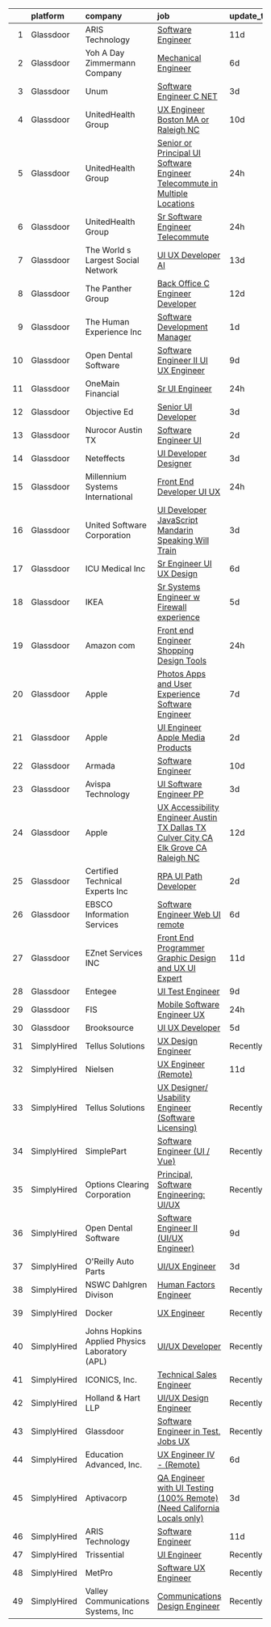 

|    | platform    | company                                        | job                                                                                                                                                                                                                                                                                                                                                                                                                                                                                                                                                                                                                                                                                                                                                                                                                                                                                                                                                                                                                                                                                                                                                                                                                                                                                                                                                                                                                                                                               | update_time   | location                |
|---:|:------------|:-----------------------------------------------|:----------------------------------------------------------------------------------------------------------------------------------------------------------------------------------------------------------------------------------------------------------------------------------------------------------------------------------------------------------------------------------------------------------------------------------------------------------------------------------------------------------------------------------------------------------------------------------------------------------------------------------------------------------------------------------------------------------------------------------------------------------------------------------------------------------------------------------------------------------------------------------------------------------------------------------------------------------------------------------------------------------------------------------------------------------------------------------------------------------------------------------------------------------------------------------------------------------------------------------------------------------------------------------------------------------------------------------------------------------------------------------------------------------------------------------------------------------------------------------|:--------------|:------------------------|
|  1 | Glassdoor   | ARIS Technology                                | [Software Engineer](https://www.glassdoor.com/partner/jobListing.htm?pos=116&ao=1110586&s=58&guid=00000182583a7f9799ed62234112a743&src=GD_JOB_AD&t=SR&vt=w&ea=1&cs=1_43ce6bd6&cb=1659337605674&jobListingId=1008017787686&cpc=E773D000C9BC26FA&jrtk=3-0-1g9c3l03pkhoj801-1g9c3l048jfmt800-193071a5275f0268--6NYlbfkN0AqBg5ZOSThcVZyLHhKNZQirdtVztDdxn_BgydobtzpFdkFL9VwslN7f98jlOQN9cD3h8HtSp85f-FrpbIEyvQwZXASfgURhNJxYloXupI80nxUc5GOxx2ro6mlMf7LG8hj7jzLu_qsyQhI_wqyi9xBfTg7uAOe5hTF35TRqCDrdCqNPR9nD1bQLjtbCEXtpZoHxemj9E4VtlDc4PzZQBdm9CGspQkNSWXGXAUJUsKHNMpfO7nVS2q-vKZpE8wiGtCHa9oiZIxXOFmR6iH8PoME_futclXDEczqRXZKY7vsY33XL0kdqm7wnNmvwesXKMYdRTTW6xy4TGZTyar-WKJyTLUdFAAUs-z32i-kcPLlabBdqfAZTvoXpzqyOTOvPEaVTB2nUhriTFLefopxNO28yUtmUAxafW9mxarJPVEgWKdMKQl_ctdBpEcgt75SGRgmuG1ygKsgV7h2ENNUah1iyiI3W85SCrmiAAjYBWHgAUBi_sjaMWM2Q7L34ApsRbM%3D)                                                                                                                                                                                                                                                                                                                                                                                                                                                                                                                                                                                                                        | 11d           | Batavia, IL             |
|  2 | Glassdoor   | Yoh  A Day   Zimmermann Company                | [Mechanical Engineer](https://www.glassdoor.com/partner/jobListing.htm?pos=122&ao=1110586&s=58&guid=00000182583a7f9799ed62234112a743&src=GD_JOB_AD&t=SR&vt=w&ea=1&cs=1_68564bac&cb=1659337605676&jobListingId=1008028801874&cpc=48B9F4758953335C&jrtk=3-0-1g9c3l03pkhoj801-1g9c3l048jfmt800-df32d53c7621c24e--6NYlbfkN0Ae6Qmv8rNb3d5rEsMPL_plhvilYeiJERi7JqghURwQ9bq2mHgMGRGPHap0kt02TPiRRzpz5m1qpy1IJ_Lp-incPsihWqhQ8eicnVEUeITB31MvZPRd6VsA5hl7wNWc4J0tDdi41fdV8GpRoIOe4NwR_KGyhy9elwqUXYYbdo-WSgBE_P6_uvDkFe1HgShNN169Rnsnfv8J5wZ9iga_3Hr2JiHPr54ujOjOtynAlmND711dh_pRyFrQsI5mplKhed9imamdebnNLsvpIuwNUMlpWYrPXoQCLRaSmcWJuPdQGQ1fNxwl014ESpPJck1A7yxiVkBbrrROEwuII7jcERLechDmlUjuWhzX2o0S3Y69YphdyKX2jIiv5qwiJALWNoOjCZG8aIkkeGKla4sVGwVmKDcEKONFVh8wMTPwrgRmiYp9HQlbUzoYJEr7wP8iSzf62FuI5V9vXBKATPGdtLnJuvEFuzUlqZI%3D)                                                                                                                                                                                                                                                                                                                                                                                                                                                                                                                                                                                                                                                      | 6d            | Marlborough, MA         |
|  3 | Glassdoor   | Unum                                           | [Software Engineer   C   NET](https://www.glassdoor.com/partner/jobListing.htm?pos=127&ao=1110586&s=58&guid=00000182583a7f9799ed62234112a743&src=GD_JOB_AD&t=SR&vt=w&cs=1_4346ab23&cb=1659337605677&jobListingId=1008036446001&cpc=2CAED5C921A5F994&jrtk=3-0-1g9c3l03pkhoj801-1g9c3l048jfmt800-18d0d580e9e8f445--6NYlbfkN0AV9isdB2iNFq7MNITge-w_AXqD4hA-KRfbVtwUipZE1ZWY5PljmcgHbqeUxv3vkM8uuvRF5AhZ0wVthxh8_TkDDCMtNvLgjDldLjROH3unD9AKU9NB89bqG-36YLN8ZrT1APrCYyiJuPU8zDUBdPJd_yXT3ryANcXWfTa8tlka_ON7tD4K1q2wOlKhJg4cCwJ3eaStlm6DYrAs6x-PbTxZC7hH39KUWmPD-lKmWSy6yaFwY3MRkTXYppxU86R_qzjS1HlzeQhpia8YlTlR5oOPzG_o8EucHKdDmhvnlNYHAffDjYt3Ajud6iudm_CPshpiZ2zH4U0Iz5KSzVPv4tNdYbaRaNWzJ0XlUpf4M5koUr7KZeUHNCPyBn6cKG50fCd2x7DcjVR_SjazyXDnpVGpBvk0PcSselgfuKlVhvQqTJ_mE5Sa46kyvque40lIdt9efvLEeNTQ-Dlok60dkjK59E5m2AQjBgQKYjoNtBP3zm8sDubTlcIBnNm21mStZbcju3XEsvAhDaaMdN2fYMz969SrFuS_GzQb3D8StzjRlFg5akq-h27x)                                                                                                                                                                                                                                                                                                                                                                                                                                                                                                                                                                 | 3d            | Columbia, SC            |
|  4 | Glassdoor   | UnitedHealth Group                             | [UX Engineer   Boston  MA or Raleigh  NC](https://www.glassdoor.com/partner/jobListing.htm?pos=117&ao=1110586&s=58&guid=00000182583a7f9799ed62234112a743&src=GD_JOB_AD&t=SR&vt=w&cs=1_69d2ec4d&cb=1659337605674&jobListingId=1008021235339&cpc=F4EED0218A761C36&jrtk=3-0-1g9c3l03pkhoj801-1g9c3l048jfmt800-50f92172ffbecd64--6NYlbfkN0C8O9VKdOj_1Zh75e9_CvYhSsWVxS1Pvi5WUWhsf4w7FOycHcR50Ta-CQORLM6vDVdMjzLPU_oEGqBmQw2HX8KjsIpL-Cd-Izqja9v2Pvq1in_8dNmTrweJPK3sbHf1gDydoZy2NpvIELhbmb-gjaf3KH0cl3P1feQC2UzHcNB2KDUrZxzYbxhrjO_ox3GZC027Uc0GH04PJQVBXbDQouX7DgxYXCWhHcLRobPex-2KTB9SV9n0hMe7Tb2DMwE-Zv0pqdO4DhVs17njel2dNYHlMNExA5F44kAi2JznLUt3938P8Y9vOlWePE0HSLt4nS_S6Xenb9L9t-LKC2m2BZp_gqCIHKuBprFsvbnG2NGbov9KoeUgeAzm69d2K6e1JtVCoAz-ST-hmv7NRmurma3Q4xPcHR5B-ww6yD4QWLcyYbvvjqD2lr0h)                                                                                                                                                                                                                                                                                                                                                                                                                                                                                                                                                                                                                                                                                     | 10d           | Raleigh, NC             |
|  5 | Glassdoor   | UnitedHealth Group                             | [Senior or Principal UI Software Engineer   Telecommute in Multiple Locations](https://www.glassdoor.com/partner/jobListing.htm?pos=107&ao=1110586&s=58&guid=00000182583a7f9799ed62234112a743&src=GD_JOB_AD&t=SR&vt=w&cs=1_f77a7fa2&cb=1659337605671&jobListingId=1008042059159&cpc=AA797275D70DCCF0&jrtk=3-0-1g9c3l03pkhoj801-1g9c3l048jfmt800-5a14342b08999857--6NYlbfkN0C8O9VKdOj_1Zh75e9_CvYhSsWVxS1Pvi5WUWhsf4w7FIc3O6B0uG3ldAQAeoX1gopaOfwwvLUOxgJ733aVfGjfemtgthNzou3PC1mVnJae0-yuJp0sdRScGrr_iQeriqceNIY0FoltKdKR7tFqY0IsMHiSR_rJRPP5QvAcFNxEJraJ7LKmNKsEaSlP3zu_HH-pRCK0m9CeDu4drsVM9j_EpC9ghLZ45SQ71pOfiSGJ_8ttr-lPe2QgbiOP7g1lOY8qwZNrXbPiXJ6fCcSwwx4Ks3NAll9KLtnoyxejWMFBzt2xIp_4Qdx0pP1UTlb4KJ9WV3jjHrFtcM71OqcaZ0NBmHVWD8TVVY3qw8T2JQFTIpBRqze8IpYKK_huQiA3MxYWxJmtym0nXrmJ4PNkwyLgIEICK5T1Jh6DPpazxMmAJ2Gx28pfznGrQyDVToTw8ZA%3D)                                                                                                                                                                                                                                                                                                                                                                                                                                                                                                                                                                                                                                  | 24h           | Minneapolis, MN         |
|  6 | Glassdoor   | UnitedHealth Group                             | [Sr  Software Engineer   Telecommute](https://www.glassdoor.com/partner/jobListing.htm?pos=124&ao=1110586&s=58&guid=00000182583a7f9799ed62234112a743&src=GD_JOB_AD&t=SR&vt=w&cs=1_c313f4bd&cb=1659337605676&jobListingId=1008042060254&cpc=F4EED0218A761C36&jrtk=3-0-1g9c3l03pkhoj801-1g9c3l048jfmt800-48e44781ba23d463--6NYlbfkN0C8O9VKdOj_1Zh75e9_CvYhSsWVxS1Pvi5WUWhsf4w7FOqiBDV5gLd8UJrG7vSEtbt-hRyIkN_1nPmChy7kX0HrsENvnmgFcGDmZzd2P_mZHkpOIiGrTmRIRkoMe5p_htboQr-RKM-oAFqRArjBOOzCOX5Oi1fST0jfHpDwjVUW8abs-RLyh8Y6tVFT8nv2RmnEzkuegthmcS7b_9cSDFlvFJmVZQZ4YjJ4EYPZfiOhfIQ5W3vhiaf1sq4ewfTUgpg61xNR3uGTQZqAYO5CYTUFM5KlYRxsPYcefCqYfsCqnk-caaaFxUaXxrg2Z7ypwFnQK4CCchHzhPQEkkyLo8OxKe-kKozSDkycJ-dXZUG5GJIg8x6p-mD_SGncA7JTPOQhr3ZSa1T9oM02JmPCgrm5tUzaul9pl6oXTmmyKAPMVvcv_LHB6gnN)                                                                                                                                                                                                                                                                                                                                                                                                                                                                                                                                                                                                                                                                                         | 24h           | Fort Lauderdale, FL     |
|  7 | Glassdoor   | The World s Largest Social Network             | [UI UX Developer  AI ](https://www.glassdoor.com/partner/jobListing.htm?pos=129&ao=1110586&s=58&guid=00000182583a7f9799ed62234112a743&src=GD_JOB_AD&t=SR&vt=w&ea=1&cs=1_1a232362&cb=1659337605677&jobListingId=1008012161687&cpc=56C4EA4A1A191A49&jrtk=3-0-1g9c3l03pkhoj801-1g9c3l048jfmt800-0c8ed47a18e83c06--6NYlbfkN0DSgjPPcnEdvoK3uuxfISLALE6pB1FR7YSHOr_tSg5_QGIhoz_2VqUepdcKLBLI_zQfqeGEJ02t1HlB8_HMM-HwJFzTKhmaijBLIH9TdD1T5RlHAj3Vjqfnj2lClj_iHQd83QlXV3HAWkCn_euEpTGEAlcgiIf0yIfRuZ3DO3FPpWEXl4Ieheet6u12HBOYf8TVmBjDmWTM7kkXl8-7UEjPAxDfpg0PwBZD2WjPNs-MzdWn92cK2W1T7Ml6lDWIIA0JTBltFFjas3_h2B159aun8NMpKu_z6unNOsfqumibNQC5mlcEO1__hP7prA2JEfcshKBRB2dAfpXVBQLfjETNEDJuR26PfdtjBxp3MaddLE7HRX0PwZqGS7YWFqj0FK_8Aokt5pc0l6QQyvLwkocY89wV6Le-Tvl6zXVzy07FLNb4eSVNnZKGkJRi7DTkjUGpWB_C_uvCOcUxyn6XO6JC21HvBmrN9pa0rz72-korGJd4UEJVkA1fJdM7U0uuVE9c9rBoAEh8y6oaFpQifShfz9iVLbAVk7lwZPO_IIq2RURmFx3jA9Qh11Gf7jWoX4fe6QDRM4xVOA%3D%3D)                                                                                                                                                                                                                                                                                                                                                                                                                                                                                                                                       | 13d           | San Francisco, CA       |
|  8 | Glassdoor   | The Panther Group                              | [Back Office C  Engineer Developer](https://www.glassdoor.com/partner/jobListing.htm?pos=113&ao=1110586&s=58&guid=00000182583a7f9799ed62234112a743&src=GD_JOB_AD&t=SR&vt=w&ea=1&cs=1_4b1a640b&cb=1659337605674&jobListingId=1008015090321&cpc=DE56C24FF6DEC286&jrtk=3-0-1g9c3l03pkhoj801-1g9c3l048jfmt800-75dca7eecef37932--6NYlbfkN0CNPMheye81CzYnvunZY7yovNfSZKsgaMjzK-BTgXufI2fDZqb14OtID8EITmQy8dP3HOEULJy63LCJEYLcPbi4Ere_BR26pCPfjKklFrvnewIiik7y_npH6Z7Ui6IjV6lUQF0UnSAY97eTNp--Kc5FlMy9ZRCWD3Cv2R5e4pCLOLQkQpCxWJfYPV-pvotqoiWMzarapGVBMvUVPVoI19mZsB5yyIF90MwQhef4AbzjTPwOX2QfEdnkwXKcReabmrOsbDLB4afOOJFfZQCIB52TrRn14iN37CiRS76goU2dOGP4jw-Yy706WAQ82N4iy0EmlX5Gs5uHuaZGDuMI1icITTMnAHmrdb72SkeJX56aFCV1oHswmYUe4W98UG-Y_jpwdBwKs6AjLT8K7pLyVxmZCOZeeROnW2elAGMcb5EhAUBXtOBdPc5trEbRkZRcHx0Zjz_ZACnap3D4NOSFnnchQ5BFOciuR86hdqRp5BYnx78sd6PnFWWzJuGwoOGbPb2u68LK4V95qWjfqVMBaITP)                                                                                                                                                                                                                                                                                                                                                                                                                                                                                                                                                                                      | 12d           | Florham Park, NJ        |
|  9 | Glassdoor   | The Human Experience  Inc                      | [Software Development Manager](https://www.glassdoor.com/partner/jobListing.htm?pos=106&ao=1110586&s=58&guid=00000182583a7f9799ed62234112a743&src=GD_JOB_AD&t=SR&vt=w&ea=1&cs=1_a7080d4f&cb=1659337605672&jobListingId=1008039636766&cpc=EE119509A2DB00C7&jrtk=3-0-1g9c3l03pkhoj801-1g9c3l048jfmt800-1b3be39552f7b861--6NYlbfkN0AqXp1POwm0ZJ_b4D-8IuKYQn6VxEloER8GTlUaL6UlsSCJ-lqpGetLSdf5TMnwfzBqScu9dfXznuNLBibitEmSYYEuIrqE7A06jsZ_nIx4N7xmz7xR3DCTuxORp5nlqp6tPNQVHCpzmm-Az74GD8Vvd_0WE4nwQxm_QCn0bQmK1d_IecNNal8WfSOkEo5ZarF-9M8FTgtk-aDF6DtIiS8gt3VlKpEE47Pnxmw7G99FuOyYAbFuAFdflcr7w4Au_5WQh0UEUXsCpOCKsudNSRLg2Oa2DboSRMlDiXVrNSJ3yTQ-0bcmfHOTlbUCUvHKfjxMuTA8DaiR1AtsEyFmv-KFc4TpuSPCsjhx1aS8mGXWAz1LlxfGB2645V_jKxAxprO8IW26b6zezuR51ucz_jbJ0TKsKBj3BxvJBDZKXAL0_hZXMTmwbTnGfvjPukLTr2lQMJs_4ORYo4Y6OMiv_xps8w4apIjzPpWmYEuTXe6N8P8nSp81g0czQpyUgsiCVSrRj3Ca6dGP5g%3D%3D)                                                                                                                                                                                                                                                                                                                                                                                                                                                                                                                                                                                               | 1d            | Austin, TX              |
| 10 | Glassdoor   | Open Dental Software                           | [Software Engineer II  UI UX Engineer ](https://www.glassdoor.com/partner/jobListing.htm?pos=101&ao=1110586&s=58&guid=00000182583a7f9799ed62234112a743&src=GD_JOB_AD&t=SR&vt=w&ea=1&cs=1_c881c111&cb=1659337605671&jobListingId=1008022827146&cpc=B1361D5F72E3FDAD&jrtk=3-0-1g9c3l03pkhoj801-1g9c3l048jfmt800-eeb957c2d2c37376--6NYlbfkN0AKPWZsiSsGVsCbCuz671PqLeCoc4zvkJCuGTk5psuLhccuF8TL43NgKKJDuW9RFOazQhs4XfnXiEbJ18pBGbXdri6ypvQzlDoZpu7F88I5a7h_07Dmr7u6BNZpbXjmUN1x2Uq2jvWgERnOlT1h8swnYsgACBEksXNRNKnepB4Km1f9Ouq_4X5fROsz0h14QhJQPc8AZT_gVqr5yzrFOU1rygmkZC8YYcaDVl9P54JP-IdmC0pxC2B6-PHaD9KqZk_W-S7HopQtgoyQn9ykWF7cBs0TXqVIgZaUb9esrYMvahNyXW84GZ2eFwSr_-DVfmsG8r1i1INl3PgHSpz1F6UJxa7fDbWFpUITYD0yxYSLKGO2Hby20rzZ1pfWrlmCZv7gSyDdv8FloIyl9FYAkZB-952tL1L72oPt2ijn208JIsGb09w8BnsbMCSJfu5aEUQ-IF0j7X86JXqJYLtz_3bgXfE6TDMV2cNcT7mNdMLTnc_YJQhA1RGKcbN8r-zqTXQuhmqD-ppQeqHmvEBGygfx)                                                                                                                                                                                                                                                                                                                                                                                                                                                                                                                                                                                  | 9d            | Salem, OR               |
| 11 | Glassdoor   | OneMain Financial                              | [Sr  UI Engineer](https://www.glassdoor.com/partner/jobListing.htm?pos=102&ao=1110586&s=58&guid=00000182583a7f9799ed62234112a743&src=GD_JOB_AD&t=SR&vt=w&cs=1_1d51e2cf&cb=1659337605671&jobListingId=1008041777663&cpc=B061702B316CBC5A&jrtk=3-0-1g9c3l03pkhoj801-1g9c3l048jfmt800-cf00d2f22725b7e2--6NYlbfkN0Bjlu5n-gv5HO0Uw8oUWkLCzq7-4ueCq4bqHo-b0jTNgEo79qTxKEF1eiLEZ0uE3qdNWftlLASJJrXLx3R1p9wBfJgRnlN38tAJznsnxUldl2MbaJ4mbUPYxxt-5XFUxLC2PXFnt_Aj15oV6BQ5A3-OAa9i05U0ogaxuVFll5isBMuLK76r1gNjdUtahi6OCGK0Cvzf180Cw2Xj4aVilnYZVR2XM3fZJ79AoiSr1HV_X64Cs5Yhi0pZ7CUHSE4E94YWWunjoc579c7jmGIZO-brVI-6yfMeKvkM45iDI05EfcDnv2hyBHmlMpJev4sXzXP9oGZASRDC7ejKLok2HKyyUeNLVDTP6xU-9eql4lsfsNlsCxjN7pZx3JomvqimR7zVFlJwO1FiIrZ0_S0ume180phUx-4euD9YaUvHEttf8KgFabNRfkwjP-M7h5WmQl0%3D)                                                                                                                                                                                                                                                                                                                                                                                                                                                                                                                                                                                                                                                                                               | 24h           | Wilmington, DE          |
| 12 | Glassdoor   | Objective Ed                                   | [Senior UI Developer](https://www.glassdoor.com/partner/jobListing.htm?pos=114&ao=1110586&s=58&guid=00000182583a7f9799ed62234112a743&src=GD_JOB_AD&t=SR&vt=w&ea=1&cs=1_8e0e667d&cb=1659337605674&jobListingId=1008035561341&cpc=F4EED0218A761C36&jrtk=3-0-1g9c3l03pkhoj801-1g9c3l048jfmt800-cb65b932bbf5ed28--6NYlbfkN0AXBj8bFyx3AxHsaESFnYy6Jn_Gl6fk4-ScA6Xd9bMEM37iv4si3nfw75_-dmfgMq5h325qvRPKLohiyLVA6HzaD-aOz7ACRAyMjnHYTGE5c8UIAhonRBs8QDrpQZyvfXvQLLfj9ymD5gnRIwIkPBTC-df54-IpvKxF3LWNrVs03yHe7ElUeI4Rd2ZUzdu_vFGkOJRq-FhZyhACo0meI7_20oS2gZlSAu2AN586Ml1WyUT2_7LQfw-BclYXc8svcEZvrBhVmYI2jiFisGD4e6O99OGRQhlAY39XsEkXQpuwthF_7cpOO6G1IXIcmCiXET0N9FYZTUlUjklZIvF8_7bPgLU-n9JNSPeB7318khkw0zmPjl-umQN9zdNldmqjEyGSoSoWY_Sfmpg_raaCE_bNf_gmmGwylEIpBzVRDYfEoBYcn9qOwfmWNAZBZdWZu0UeaZnzNM-OMWDM9Obf0G7p3fHwegmmuXuTufNNrgXqkuznD0KaWNv6wc5vly0Dwac%3D)                                                                                                                                                                                                                                                                                                                                                                                                                                                                                                                                                                                                                      | 3d            | Remote                  |
| 13 | Glassdoor   | Nurocor   Austin  TX                           | [Software Engineer   UI](https://www.glassdoor.com/partner/jobListing.htm?pos=109&ao=1110586&s=58&guid=00000182583a7f9799ed62234112a743&src=GD_JOB_AD&t=SR&vt=w&ea=1&cs=1_771875bc&cb=1659337605673&jobListingId=1008037760488&cpc=8A48E7D5890B96AC&jrtk=3-0-1g9c3l03pkhoj801-1g9c3l048jfmt800-392ab37f6ec91e97--6NYlbfkN0AtlW_omU2Xx3W-19HQ_drmTKCWebiHnmA5lS5PDL5G8VZrnQuVcD_r12k4Ct5fvu2DqyUSfvPcl1gawt96ufimpiaFZrad5mSmJI5xcV25oVsHO_nmbKkUqMFnftqyaALer26F8kSbYtgNzFEO3jDC9i0hfJGT193wqc_oW1WILn_K_6yc90fZK8I1BiCRlirGgFwA47dTcPXIEr-bnd4NzTg-BLPB5HaY0115J2bPK1QNW3fwTxYjf8NyFb5x0wmBYbcEH75D6ffwsusRv8nfFK6gmc7OAkX1HEPHbBRL6MU-7gmj-kH4OCPgFx6P-Bt2YDhuL0VSUsNCnFOlPgyLEd89mTyR7qnsqj66z2iUkp2Gr3mP1MuT62EE40lnHST5Arcmu0QU8UjzCk2cI32ZYPYWqBvaGIHMYSnFi5hwOXW8xfcbU_SshQsDt1Dr-f9mwXLomhURo0C5be18UCtvnG5v5_kMffjxsKtx-aWE3CLgG7rtfHmZcgXadqri_RLD6rn6saHxXg%3D%3D)                                                                                                                                                                                                                                                                                                                                                                                                                                                                                                                                                                                                     | 2d            | Remote                  |
| 14 | Glassdoor   | Neteffects                                     | [UI Developer Designer](https://www.glassdoor.com/partner/jobListing.htm?pos=130&ao=1110586&s=58&guid=00000182583a7f9799ed62234112a743&src=GD_JOB_AD&t=SR&vt=w&ea=1&cs=1_a95004ee&cb=1659337605677&jobListingId=1008035815652&cpc=FA84DF7EA1EC2398&jrtk=3-0-1g9c3l03pkhoj801-1g9c3l048jfmt800-20f55369306aed9b--6NYlbfkN0DkPptDrJXidHbiX_cAZqY1TBO6BcohTQUDFYyXRozAXCnWqtX7QyrzcYv9EndguHV_IYNUs5ck1ZNkV2z6i7iiuV4OTGKyI1osLRjBbT2zRg4N75k-chFUjmQzO5tawvSTDDEFL-1qL0mLp-23FXEbeegyyD85pNTeJpus-BFdAfUuFZdR2HcO4ROzt9wEwVjQbO5jT8VwvSiZnuA613QpXhzipZVPUfIK9-T1zhH4k5IaF8vMMZYPp0sLzsfqm6hxehxmZz1jxNL4TlPfi4qZgUamrgke8i8nEuIgc2K6j-MJh1TgwOrRQ5V94qEO0fBoD0_ztMGq9AtzhCkiK_RbC6anvkRmG5nlEBr4c3wvlAPIJD2QZqdOdeimTXypFVwh5L2q1udbn3OZZD4Age7uGoBAq88BsoQaSeEWFD09q1DiF54huSZPv2Yz2LN8g69gyvFYdl4xyDiunYtVMssIykUFs1ZhXNS3TehZrUCuSllSeNEWStN-oR0JYEH4nNsRmHlfC94Ifw%3D%3D)                                                                                                                                                                                                                                                                                                                                                                                                                                                                                                                                                                                                      | 3d            | Remote                  |
| 15 | Glassdoor   | Millennium Systems International               | [Front End Developer UI UX](https://www.glassdoor.com/partner/jobListing.htm?pos=104&ao=1110586&s=58&guid=00000182583a7f9799ed62234112a743&src=GD_JOB_AD&t=SR&vt=w&ea=1&cs=1_ee6e70d9&cb=1659337605672&jobListingId=1008040872133&cpc=9A35C3CDC9AD954F&jrtk=3-0-1g9c3l03pkhoj801-1g9c3l048jfmt800-36d262ff2bc71300--6NYlbfkN0CcKm41V5mY585z3dxldaVsVp_0JeE3YuEDWpj_pkfhOhV6J7_Ei1fO0UXwFMi00IZhRhcG2Ni9U6QP8a5Vt4qKbicNRXqoceRrR5ZM-lnKPyoF1Uhxg8ocobPvbc_1oUHjJQarDLURNLxaITuXhy777R2VC_QxNeNovmnyYQfBM5hhxXlT2-lXwktam3e_LUYZgI-i0n_S-zFzg08meQKREW5jlVoCwYS0AhFeb_RhHzJQxURVHRI3D9Oe7_VQ-9y7HHkOFQZJ7Gy6BDNntSuR4Qj1PHKsgmHIQ1JEREgsrfyBFCt1zbFZD4TIClR3YOzyCTy58etY48b1utsuIcF3HcUCsar91QVPccvKc4R5ru2u-j6wN1eKzlfUsMYlmpy9jPQ3xFISngV499xSMwTZTG_ZrDYq7c_2sTiMExmwYv0DHZuvYiFfz7egZch7M_A9yI4VQq6KHYAt3rfhvnM3Jq3ueeTke5LisUSEOLr3tgCe7J7FTHhrKKpFWU4jV0uDtr-y_Dumvg%3D%3D)                                                                                                                                                                                                                                                                                                                                                                                                                                                                                                                                                                                                  | 24h           | Remote                  |
| 16 | Glassdoor   | United Software Corporation                    | [UI Developer  JavaScript   Mandarin Speaking   Will Train ](https://www.glassdoor.com/partner/jobListing.htm?pos=118&ao=1110586&s=58&guid=00000182583a7f9799ed62234112a743&src=GD_JOB_AD&t=SR&vt=w&ea=1&cs=1_03b74e3a&cb=1659337605675&jobListingId=1008035146541&cpc=C63BD00756FD6F58&jrtk=3-0-1g9c3l03pkhoj801-1g9c3l048jfmt800-8259e3960fc5c220--6NYlbfkN0DKrHYJNJhjWhMp6diDIkkZDE7h912iIbiYHfcOpPgVEXqg5pq7wNJzrIXZhHIPxA-5_PBKABzgfytwmxpn_q9pdxzeSOCYqYw22hSmSJ0oR_-rdUGoL94kauD7rIgRFDhg-fJFGJATAcFpFynjaack2GbbOSVgag9ioQx54_78bWFjOReaU8NLEmB1izlZFQI-dW0RqMK1b8NJJbg8yhPrKnfx4QL0c_xmRGWCPmF_qNxGY0Ty0k4EUcWuvHBjMhEEEiGkv2y527vsRnCA2QUozC85FZGzoY-kXH-bgxI0DuCXQUVbvehaIuSAF9linVHqwHa15ir3gvIdadLeBC50BDdAtrxVE0Bw16bH2drsOetgzh20Q-guR3rFKCIknnwHcI_gnIrhDhThVzxRvRIKnxdEgYvdg0TaHAyzcyNpLcyGjfM5oDtXNW4z5J8l-4eVmt3ZqADyzDd3fDjlb_frVCvQdndI5NG2vB8Lq8u9LHMv_3v6HnyWRxTMYrO3N7fIb5cH6JUixXVdMeNvIc4FPBxF8y4-uKP_sqWyVvR9Eg%3D%3D)                                                                                                                                                                                                                                                                                                                                                                                                                                                                                                                                 | 3d            | Los Angeles, CA         |
| 17 | Glassdoor   | ICU Medical  Inc                               | [Sr Engineer UI UX Design](https://www.glassdoor.com/partner/jobListing.htm?pos=103&ao=1110586&s=58&guid=00000182583a7f9799ed62234112a743&src=GD_JOB_AD&t=SR&vt=w&ea=1&cs=1_619781e7&cb=1659337605671&jobListingId=1008028829700&cpc=93AA082196C185B9&jrtk=3-0-1g9c3l03pkhoj801-1g9c3l048jfmt800-f58bed27097db234--6NYlbfkN0DKLGbq8IuywZhlRPDEu_l-kU269d3FotGI5zF1ovesoIDUTtUJS0iz7kvnrgV9c7X8NvJylGwv8PqAC_H61RidMI8WjT4QHLwaRBJIwzCbj7OYHPng8b-vA1a-W2FBWcBtPh-8uQ-qMOPgBUhnlmDWjvKUt-m7jW8nFbMs3gcGxN2DupSwe9409H8Fo5c2J53feUlPPWxsdx4eGv42QLKi6fe9nM3_i1-QdxAho9qCBenunPPXAsM0hXhnSWT5fdWZEa9WY-FJ4_k0SyPulnxBrbgIyFycj93q0HLA1jgW5wgZkqKvgqGO_lr32_cDQLA4Bb9I3DKH5AzjuxWhvhZ24h_7s5uhT-3pxstSgamr2U6GMwGBY-9SXdDVygmirA1RZ2eXpjfi1qcsIIoSPKWEVQmH2iFBUIij8I98-pMKoyNPIpy89n3YFLR5GrfbT43dVC0IpWmTm7mASAQJwlnlbR7_8RPI57gt5ezKczADVEmHgw8nie5w3OpRHqeLdB9yqiFC7n4YMg%3D%3D)                                                                                                                                                                                                                                                                                                                                                                                                                                                                                                                                                                                                   | 6d            | San Diego, CA           |
| 18 | Glassdoor   | IKEA                                           | [Sr  Systems Engineer w Firewall experience](https://www.glassdoor.com/partner/jobListing.htm?pos=115&ao=1110586&s=58&guid=00000182583a7f9799ed62234112a743&src=GD_JOB_AD&t=SR&vt=w&cs=1_65ae44c3&cb=1659337605674&jobListingId=1008030754005&cpc=F41FEAB56D215062&jrtk=3-0-1g9c3l03pkhoj801-1g9c3l048jfmt800-58fe257a01470f06--6NYlbfkN0Duvs8W9J3ng6gJug0TleWEiZhMTn3xkaahiVgbeU0KWY7EIJvg5hnSIF7iYU2XS_0_ZA9a7IxVQ69o685Gh0ci9vE1TGhL2dyNKY786z93tMNru3nEtg0mB4d0BvLJaO8v2DRdQKIOO6mkPJqg1gnHisNzV-Cs9XyQkKQmdugcbdVsLTd8D3bPbNRO33TTVB5JXUagl2tX8Jcz9yg7aQPk4xld21fy1_rpcmCDp17LQqKbjRUY0Z70eCI0ZaR76tPSYpd2nZLswUtm-XfpivV59-NpKbzSG6tCaCITm2_hW_vAA5o_qkrHTr8kmcY1zls3odbrph1z27oIfxDRPvvuRUBTi-gP7IdTuofdrTEsMIDeIf1UnagefkDV4DZ8he7GCPJShG1tsvFKjYe-gzjAww83Ec8p57iH_vy_VX27szTJWbBEwA2RjJ4DqHnaiho48uh5bpo2nKRgIF8QxFLUVkchkgrI0IztnT2A7bN-1nDDgEAcc1VXCdPsmYAH78O3mqGMc1Y48BxLioi_o8n_9E8-HRyeHAZO-Nx2ZLVqNum2bAsAesmKPJsmr0Sc608ml8pmqf0EymoycTXfIdup)                                                                                                                                                                                                                                                                                                                                                                                                                                                                                                                  | 5d            | Plymouth Meeting, PA    |
| 19 | Glassdoor   | Amazon com                                     | [Front end Engineer  Shopping Design Tools](https://www.glassdoor.com/partner/jobListing.htm?pos=125&ao=1110586&s=58&guid=00000182583a7f9799ed62234112a743&src=GD_JOB_AD&t=SR&vt=w&cs=1_b5ec7b6e&cb=1659337605676&jobListingId=1008041789484&cpc=F41FEAB56D215062&jrtk=3-0-1g9c3l03pkhoj801-1g9c3l048jfmt800-74962ba73a4eaeaa--6NYlbfkN0CKJOvZ2V5IrJ1cL6f27LnM8XR4tisTi-a8V3t-dR9dwsgFRvlGUQc2Ve2CGI8d6VPgoMsG_DJszYCMo6svbLosdL0dBS-an6w3gZX7CFN5OBHf8GShh1jzL3u-h3xv8nUt5BZ3MD2bDZW1Kxvq3kLJavJBw7O9SMzrtJ8Y_H_Vo-S7nWPz_PdQDuZ4zhs78cyLbKfZ6GaKV1UK4_pAvjaGPIOpxik6N_eqiaeAgL96eSxWwY1Uu-CwvkQpdn5KHKJOaRM9bX6yuAfXuLjEgv0-hXZeqW9pa3sc2Y67qCOIFKyjslbSGMDoLBK7bMkQMl5Nyn3PhoaYOhYyaHqfzk2y3DjvaBsBfd4AdFAAqi8sHhIt82tpNP6GtdJF77jRWCU-Aviz0ktKuy8WEzy9xYTRlZVsKelpLmuXnxbBwv7z6w9OUgaW4tC7)                                                                                                                                                                                                                                                                                                                                                                                                                                                                                                                                                                                                                                                                                   | 24h           | Seattle, WA             |
| 20 | Glassdoor   | Apple                                          | [Photos   Apps and User Experience Software Engineer](https://www.glassdoor.com/partner/jobListing.htm?pos=126&ao=1110586&s=58&guid=00000182583a7f9799ed62234112a743&src=GD_JOB_AD&t=SR&vt=w&cs=1_f4ef8f98&cb=1659337605677&jobListingId=1008025019844&cpc=654405A9B1E0A9F5&jrtk=3-0-1g9c3l03pkhoj801-1g9c3l048jfmt800-1ab23cadfcec8860--6NYlbfkN0BvKrLyj5gPmtZO9T8euul8TCxuuKNOtzRJOomxnwSEodTz2Bc-sPZlt2Zgji_QUXFFWMNQaO5Yk1YrvA8moYCC7DxM3vajEwReUXta_1ItclgvKcA9L_l8dZkqG0TmFTSxi_OKI4rQOdvOzG2svo4IcvelCJtcbTJtl1bTZ6JojGUD1l0J1V8Ij15ge5-8LeQqaMC-ljpslHDxPNzjvptg1pEPIe8MOYswTVJwOtQBb11Elk_1SyxcZG1JGTs_KMXdGBwlKnwc8S6ZoyXGTcoVqgjyZWP-LHxYwfSCSrP8YDaV694oJADfz7VqTEJkz_kIQeEfDQIeIDdXGSlF14ay92bsRHxqTqaJsjgwSULn7el6Tg-7rxCen3bpNr5U6U2P6-J0o2HkQb_HPDheDnnnhstmD9Opji9NuXd9TkZ-ZekBpu7NsWsvTn9U2wUnQWbL5aQeDUEc-v7Eg3_YaVWO_hjt-2_lIxKTcGFUE90nF1TUFtbWKa8iJTkUDNv3JPSq_TccC9vK1Ofj8UDTvr2nLiLEKEJ1ih9qr6ymn2LYHfTlNrE-f97ywIrznsOrJgz_gCG28KKqxR0-dYU09vru8DJvPxNSl-no0nAZ4c2gPqmzsO0yjgzvd4AN9EBzphRUj4zOdmxaT0noIQDpteAGGwnmiH28gM00BKlxG9KrbTx6-aAl_pENJ0nXVZTEEuNsxcmcZiDmMJTYyRWEabNJKjvX_4JaW1rnigGqhpedfg46deJtQwm9ddKitkTTSYf27KjXwj72bnfnVV6AMjHYhufbxzypHKSRGPUukZ7iQ-kLK7VWxUs747OR6hPov1Ph6Oeicxf8sd0teIyd4BR9nh3oDAJTWKYaSqhXnZQVrTazyTcjDHp0eUjPUl1RvfMQ65kHFn0_iVGprb1fq9gdStmJNek0wjPXmWZQDVgUp_AQXEAKGj7S0XyAWtbA30K1qkyEkCTgrA5VxNhmzrBYh4NhEStlJ8c%3D)                                                                                           | 7d            | Cupertino, CA           |
| 21 | Glassdoor   | Apple                                          | [UI Engineer   Apple Media Products](https://www.glassdoor.com/partner/jobListing.htm?pos=123&ao=1110586&s=58&guid=00000182583a7f9799ed62234112a743&src=GD_JOB_AD&t=SR&vt=w&cs=1_6e7a8fb8&cb=1659337605675&jobListingId=1008039163012&cpc=C4A69CCDBB3B9599&jrtk=3-0-1g9c3l03pkhoj801-1g9c3l048jfmt800-ee6b70e9b8ade44e--6NYlbfkN0BvKrLyj5gPmtZO9T8euul8TCxuuKNOtzRJOomxnwSEodTz2Bc-sPZl1dBMH13w-jPp-dQp-voPw__t-wJYVGBLroJVl0iFdNMdLIU4IYv2l80HsSDAVurvdLLItl3S_YiDcnItDKl_ySvCDvawx_Af4FiDo6P76-eXFNnrbYwbGonQAQlppszXlS5pet3YbZHkbAavXSMvHIewm2fWESymTrxqBeWliSh00BGcpNao8Kx2aigRQ01Du335RAceI7MF2DT-49dWzlS0IwLGqjlRJw4pnasw-Zv_-qi-zMh0Os9NWnBwI20XZCbG9QEBBZWfeiBEUtqHaFTkZ542H04rJ2mbkvu69EVsK4-gLOFf9KH5qgpJAT8DPAiWvC0LoTW_vyEpVLb7HDH6Kx77eof41Qzl0Q3QVykdMngQSBh9zwaF3q7cMyepc35keccWVDiMyYZg-5D_LMyiFJAcoWn4_Ucy22Xq3qoVtqAKhXlFq_DuwT8aDpe_Kp9M1RiDrFomjGYpm8xAM1iGQpR2koATbkbZxI_xKhdDlIGhO-kErmtAsIrlYuJEdj5YYCpFzKiEeypksWV6GZaxd6ZZtjZcyAclIiXp0yhe0C0x6HNuD2Nz-Br3kCA7kD3JjF_V2sbOU-lU0wQAyVF8ly5zBsFKpWC8-HKk25spcH-QRZxn8Ae95oRNwdGcSb4i6yGFT_Hy_Kb-lJzXUNn4W4u7LrtzfFIP0aFlISxfUDZucNJnI5m6OrEDH3gRieA_Hl53LY6Pt59iM1KmZEXIQ_lvvpcPhOTH7GIjsGkifQ2yUK3GVcgSrg1wTVRJL6xrlgVB0qQkMwuvQcUFWyoGxe0B3-26hoV1qgcqc_mxwuDQRkUMmFdaAdCMAhPemmVZI3C4ryfeBAI7lURWIznf8P_STK8LWLNN5I25k3JyGSjRnJIn9AcxchTZM4Ha6K7YSNcpcseIIbfQXalkoA%3D%3D)                                                                                                                              | 2d            | Seattle, WA             |
| 22 | Glassdoor   | Armada                                         | [Software Engineer](https://www.glassdoor.com/partner/jobListing.htm?pos=112&ao=1110586&s=58&guid=00000182583a7f9799ed62234112a743&src=GD_JOB_AD&t=SR&vt=w&ea=1&cs=1_1ed8f14e&cb=1659337605673&jobListingId=1008020492544&cpc=A65DF3A704A48F9B&jrtk=3-0-1g9c3l03pkhoj801-1g9c3l048jfmt800-d40f8ff38043d14f--6NYlbfkN0CtI8A3BfIRcWGV3-_GlBEla5W6J51CR4KEa_NuODiGYd6QL0tI_KWgQ9NWcPTc8FI36w-uJHyLeOtNV7vLlkw7gYtDJhwD2LBvkyBDv82dZ_UiK2Xqd-K_GAMmUxYaIZFqYpzSY--jSyzk4mIv4qs8orUq9p9PBcr2IhoLXr6hxuTYQtbWHS6G-aTQHq45BhU8u94gmjiP7gWXDxpxwmrF1NBakFZx4iHjdFDeEfAOJ7P2ss4LomgOK7agkCbznmMYD1ZqLULJRPWH_WwnZP7VBtexa2pYsFK7VbX8ay-YkekdW2l3JaIfhrIjVdWjWyJOebZV8KpyGsWi2dWWKnlmeSVk-cKR_5DIDePndYxLHdH1MWh5UXFWCRsSIt0I6E65EsIZmeMb-YzwQXq4asJ-wygnmZhs8KVT7MKDtSC0dazThE2QVXYaRnYgtze3tr19mfSIHhh7yuSWIHSQVoJs2X8nkhTWIjrEM8K0d54gc_NHysaLrWmXp77W7FvPySA%3D)                                                                                                                                                                                                                                                                                                                                                                                                                                                                                                                                                                                                                        | 10d           | Remote                  |
| 23 | Glassdoor   | Avispa Technology                              | [UI Software Engineer  PP](https://www.glassdoor.com/partner/jobListing.htm?pos=108&ao=1110586&s=58&guid=00000182583a7f9799ed62234112a743&src=GD_JOB_AD&t=SR&vt=w&ea=1&cs=1_c03de85f&cb=1659337605672&jobListingId=1008035918115&cpc=786328B4A40DC555&jrtk=3-0-1g9c3l03pkhoj801-1g9c3l048jfmt800-6db3352afe9f26c7--6NYlbfkN0Dj2d0qKPEJP0fpBViK7V-TZwXvjpwqshPgAnSSx4qW-KrhPkyDM9HZpLSjbx7r2sgr07B5ZpXJaRwM7wpN0TToNUaxipErf4j_Metn0O2fOFCrfAF-FqIIyQsd7_E3sHuL2a5wW7N2NEKBtT1dYTk3YfJva3TLnh2PWI6TU-QC_SJL0BEWiEnUHvxRgIaWq8LsT1mHhSXLQqlJU4UpFvBN-Cz4J07VDIqbO0HQwhx4jGvofx0BUnwAiVREP4Y7OM96v1ZYyICW4ysA-w224atLHCJdECqs_D7YBcu0CTPoMA5ZxexD_HiAjnW3vYckii8KRvpVuKVTq3UWGF4Bk3PcGPvKiGjkKWHuSBXxMYrBy0lBJqdq3Ld6N29tcoJGL0gmvADXyrvQdqAufROIXKyG5_wRyU9pFAdiHhucbD6CoqWezV5jtZhiQ3U8-QeT1q3wFIgV8xiYndFiYxu_vsnI)                                                                                                                                                                                                                                                                                                                                                                                                                                                                                                                                                                                                                                                               | 3d            | Sunnyvale, CA           |
| 24 | Glassdoor   | Apple                                          | [UX Accessibility Engineer  Austin  TX  Dallas  TX  Culver City  CA  Elk Grove  CA  Raleigh  NC ](https://www.glassdoor.com/partner/jobListing.htm?pos=119&ao=1110586&s=58&guid=00000182583a7f9799ed62234112a743&src=GD_JOB_AD&t=SR&vt=w&cs=1_b762f824&cb=1659337605675&jobListingId=1008016278232&cpc=334ABAF5D42DC775&jrtk=3-0-1g9c3l03pkhoj801-1g9c3l048jfmt800-00a00b796a56f800--6NYlbfkN0BvKrLyj5gPmtZO9T8euul8TCxuuKNOtzRJOomxnwSEodTz2Bc-sPZlADHp0xxmf8V3nb7s2GXsDYF05xzhLaOq0h85n3GKHHfbCcoshIecg-2OoAtJvxCE5E4DQH5MtYpyxgG2iZMWxPkvDZd-CA6Ut8lbV80qZdARy1E7Vo4zmUWN5j1af0CQ0RauwIFVADfC-0Ichwu_YaVgdczrP8tI_i4XkJBGJBI6cwzqp9MNJhIp8rG2oyOeMflvJvnrz1NqcqqhKgclJOS588P2PkncB-qaHfe_aAMPTqiq5eL17mwOvzv2EIV46iUMDeToKLBqiP9mikmFVc64lNmr53mOU10SDWLmWC_xdIWeDuU7_ljZIbiiy4QmCTcfUHVGscgJnMTgLgvXa3zHr2VoypH47l12sguEX4KwiXiEzuKws8dG-X0xpYfbz3i6_FrjIO2R5MgQLdZQdDGnMRU7tE0-1JqQuKQYlXCBQEacICCfoWX7VuGz_mngF5wqRWZrbSc9WBXDfxTRVgv9512uvZtlBNjubo76KS5k3oTqDaHLW-G1b_T26v6dUSJx1xgrrpNXKhBpJJ3GzQw41EJtFgLC33o0af0aQ_rHXh4_lAheTGiz7JHYi-h5AfqVjv3Rx5KsVCiEGoEiaJRMlhBpL6wgKdEacJMtlXGf5PGAeaqzSoPvOhMPj185uwR07QVzvOZLXmMcApjjNRSMEf85AB0zhiWSuipV9TRr1nCCRMiniuI-BpMBp0c_7MnpDgPV0ZWUR2bwZIR9t7uAgGCmBLQGFTqfJxbKim3vs-9XylIZJbqdjXet7FaSbnY07IeQu61yrm-a2QDgF1N-Iqu8j5FUjjjKVhonM0SyIY4Y7kSnCAs38l7y8Vc2A1z3IUTC4_vj4pD5AD1HiiLk1bQm2DUu7ifuKA--vUIFfNPKIjB1Rjxp4P5I_J1iyFjZhz7R44xtAG71YTd-KFdMdWnu2oDDFJSKY07sM_GwbjYgp1HSSul1vQq0HRmMfEMjVjxfwASwTrJNHhyrVg%3D%3D) | 12d           | Austin, TX              |
| 25 | Glassdoor   | Certified Technical Experts  Inc               | [RPA UI Path Developer](https://www.glassdoor.com/partner/jobListing.htm?pos=105&ao=1110586&s=58&guid=00000182583a7f9799ed62234112a743&src=GD_JOB_AD&t=SR&vt=w&ea=1&cs=1_e26b0856&cb=1659337605672&jobListingId=1008038352199&cpc=B63DE67CBF13A213&jrtk=3-0-1g9c3l03pkhoj801-1g9c3l048jfmt800-e2bde329999dd920--6NYlbfkN0BKgzQyzTF1Q9mOsR1amaS-juVGLjHt5Cdom-gEF9y-xY-tlIpRXCPWICSYtOtUb_K6rIB44S7I6QvzWcoud7PiKjEcaqI8-UgpseXhn4BnF0jnZGRQM5TzFl2TGQPJ_-f6qIytSWoYGwjS_Qn-lq-KAjw2yS9isyO1_dNrtlb8BA3iYBrxe3dBGKYu-uA5UcoPmCnX5r38ivvcwmSIRH_yIzgs9Zqqg7adBQ6JwpRlR375Dp4ytKZhF0FqApr6515FcvM2T4WVwGf7MxYqmvd2hCLQNynF9MjhJjGZhpBcxUg_owai2HWuHwKJThJE4-q5BZCEKIc6X34jBJfoy-dvlJ7fqgE2o2Cmc1-G4tS2upc5wBSc5GfEfee8OgHJBk3pgJOfopKyTiO2pGvc4xwLHrxvHOE2NcNJix5awKyLtB2sFv4rho9ikC574fUC4M67soDzCEX228mKwIRfD6EZPHG-mwALwdbelT_51DmQYHv9iTNPDCxydU7KqUekqtiPXJ1malDOSw%3D%3D)                                                                                                                                                                                                                                                                                                                                                                                                                                                                                                                                                                                                      | 2d            | Arlington, VA           |
| 26 | Glassdoor   | EBSCO Information Services                     | [Software Engineer Web UI  remote ](https://www.glassdoor.com/partner/jobListing.htm?pos=120&ao=1110586&s=58&guid=00000182583a7f9799ed62234112a743&src=GD_JOB_AD&t=SR&vt=w&cs=1_ea22eef3&cb=1659337605675&jobListingId=1008028869234&cpc=AC285F3A3ECA6BB0&jrtk=3-0-1g9c3l03pkhoj801-1g9c3l048jfmt800-1d3f8008e588d277--6NYlbfkN0DdXnPqwYiIrEKJMiGtoBoRMY0gisMhtebYjuc8wwZJimMLxIRF2WCtIDarJLMGcyCAgLXXIyn47ieBd7jHzyBfluh6kWV1uMuJTAr9xHqOKcMOmCYW1GYoit3QEoe332eLoMIqpHNgWrviDnBQJdPw8lfVo4Hwaxz0DtmR9gLG30jH_S77A__DjPNsJtSWBvWdsjKJLu9FNF0_YY0vNc_dBL6rd2bkpIK3zQoMlfFM_NlUXmiaGQe3DpMoLZEaxj-SsIsSlWsZzr5xgw4bYj4WKccE_hRIwl7YuR-eWff0C3TpS6egm-dWF8-EFnmr2wG_ABtATRdwNlOPPO7ptU1fMbazKKxEl2hBiDcn_bVesBd3lh4XnSVyCKowj2_nOARvgd_I5QdPxvrrLrttTg_ARlP-uRPQX2VFGqFE1uVwNaHh8q6jlTakq_MS_gzTN3JHz4o_LbcsG3d4IS7uWcvuatFfbCUN1QGrDFC7fKp2BuYIWmd2-qR2R9YmgMpoOB-9p35okGPHvCo66aKfYE9ZJ3jwV4vo4lyd3ZUXz7hvfV5JkVpzSbLLk1WQHbZFFHhrsxEpjD49PJ_yJDKdf0OKqVhsJFld8YwYAKjMMx1Y2s-TgqYZr3ynQDvYpOXvBoMXPrTn_YEHwg%3D%3D)                                                                                                                                                                                                                                                                                                                                                                                                                                                               | 6d            | Massachusetts           |
| 27 | Glassdoor   | EZnet Services INC                             | [Front End Programmer Graphic Design and UX UI Expert](https://www.glassdoor.com/partner/jobListing.htm?pos=110&ao=1110586&s=58&guid=00000182583a7f9799ed62234112a743&src=GD_JOB_AD&t=SR&vt=w&ea=1&cs=1_3530fb2e&cb=1659337605673&jobListingId=1008017224204&cpc=7E331B339EFC28D0&jrtk=3-0-1g9c3l03pkhoj801-1g9c3l048jfmt800-28fa2c404b0144bb--6NYlbfkN0B2CPRQtEwtthFaSdUd0hKR56duWYTGRLhZdp-8kjgKbj-nYsaA2y1BAFJBu7Y0d-pbxeL0HTA5VQxQm8SAt9t0g5sw9pMUSrXWDdkEfQJ0fb6YOrUxXY19eUW5KLi8agnoMfiWuRwpBrbD0_ofmUnyRVxTmpVP82EH0JqKwdo6XP7QM79FDkYIA_NisA1aF32fK2XauJy2I7HKeRyHstPJk9TSHg8NGfKr6l7lYCGmVELBa2gXHEC4Cz1ir0aEz40t9s8Sxz9DJ8VZsOnMJjaNh9NKZ-murTonTh0AY5_XWOX_gvisXYdVqHJ1BFyKSQrnO9BHBhjE55gGJFzONwZYMN_ScsLQiXl5jOPMIxabmP1oglLs_4hDcWLkaEolvw4amrk6AAs82gK-1hPyPrnqV2rdac8cTZT6FcZRZltiOQ1exDxJ2g4jCd-D5UI7gwVimyahRvQwKuYNmrh5GsVBce5ooccIbXZRaLSJ5o7Z61RfyHQ2hI-idw5wSSm9CBJt2MFQqUxV9NepLlzBWnybkwaHADQ6mO40sFs1pwr0qA%3D%3D)                                                                                                                                                                                                                                                                                                                                                                                                                                                                                                                                       | 11d           | Remote                  |
| 28 | Glassdoor   | Entegee                                        | [UI Test Engineer](https://www.glassdoor.com/partner/jobListing.htm?pos=128&ao=1110586&s=58&guid=00000182583a7f9799ed62234112a743&src=GD_JOB_AD&t=SR&vt=w&ea=1&cs=1_d60f3c54&cb=1659337605677&jobListingId=1008022692536&cpc=F41FEAB56D215062&jrtk=3-0-1g9c3l03pkhoj801-1g9c3l048jfmt800-16021e1ed43a2fd3--6NYlbfkN0D6OzZjpD_hbicRkMZwNNvvxSeL23iIfvaC4EytleQ8zDIpz0YQ5KbISa7_Zvw6kCy-deGeBCfAj0z9kTcdd8megyb6T9AbcbEuwXQsyVbdPtW4Wx9y0JFNQKnim3UkgMKKO5TUuOmA0raMPyd5cwPxWn79FJ_P6EebRHo4hHTM6YSpnbfGGTNo0vRaDiAVNoReZT9S_PTKvJym2rc_lthENJlBgqlp5OfKLTuCZOTBRVqI3M_O-bCk3-qK7uUeSQUS1DpOvQXyDqgZ7Sw74ywmlDyAl9nl4pb2sQF1bk3AkauWliNlfy1U5xkcY5Um5Oo5zFUHBMhN4sHhMwtkh-HY9iQO-FfkfZfZBy5y29CDOlD41n005BZhVr8ZYL78ohxp3xX-gZUlYPe8q1H1Q1-xkvuGUoG3kExc6EN5rH65Bu0R6CKS-yfeQg9IO1lKh5RSlS3hk6Yc1CLXFxCkU18GN9tAvlKay6YoVVn6kFtfah0mPmq3tp1N)                                                                                                                                                                                                                                                                                                                                                                                                                                                                                                                                                                                                                                       | 9d            | Remote                  |
| 29 | Glassdoor   | FIS                                            | [Mobile Software Engineer UX](https://www.glassdoor.com/partner/jobListing.htm?pos=111&ao=1110586&s=58&guid=00000182583a7f9799ed62234112a743&src=GD_JOB_AD&t=SR&vt=w&cs=1_d573cde2&cb=1659337605672&jobListingId=1008041764989&cpc=9952A63AB06E78AD&jrtk=3-0-1g9c3l03pkhoj801-1g9c3l048jfmt800-df5350becc2474c1--6NYlbfkN0Cildmy3xp5DDe1hey2wetZ8Im9iLhFVTD2n6CnBp0IwGXOGgNcYYB1IlPUvVnWrEMESQll_eu40p_0mlBHlVNr7fIqmK4-0NKobWSAF2_d3S4hqH_6KLaBdVKe6HISyBgRiTXKHyOAlEKPVH8jYHCjZk2hqRQDYEO_tnNqraDvVwEiWyNMwBiQ7PhTxVU9c9Fl5FM0nNopHq4x5_EJxZukrCdye91OV82OmWABs7jOMiipJzHytW-UJQTBFDGfwVQ1HmzkcRyj4EvWBVNgLV2fe3IllSXwOlvpu0LKotbjnntpZ5VXAh12Bx0DAHUCTCRU9PI2D12YvfWF_CcpUNd_8iYpVnmZOHIprgHlOTZaxgLveM7OnXpO6-FrUFKSyqaLhysX5CiWZRv0PtEcHChJ8EDHiJwHKH76snlzX-rxlmBJp9DavzdDIFgcbuJr9Ic%3D)                                                                                                                                                                                                                                                                                                                                                                                                                                                                                                                                                                                                                                                                                   | 24h           | Addison, TX             |
| 30 | Glassdoor   | Brooksource                                    | [UI UX Developer](https://www.glassdoor.com/partner/jobListing.htm?pos=121&ao=1110586&s=58&guid=00000182583a7f9799ed62234112a743&src=GD_JOB_AD&t=SR&vt=w&ea=1&cs=1_38d365dc&cb=1659337605675&jobListingId=1008030431090&cpc=D2F1DE17EE1F43B9&jrtk=3-0-1g9c3l03pkhoj801-1g9c3l048jfmt800-7c47c8ab3060e171--6NYlbfkN0BhNN3PPgKPbTMZB0Y0J5JTZS3FnMM-ugqbblX4_m-srDJielPNCs_lvQXXEB0CV7MauMXDZhNtuQ8Y4TkTDijqaPRS_5AATUlBMMn_RSlBCQ2vwJCIt1mpqd6rdSxgBjRtRBdrZWOR0dF20uAi4CTl4PomFO69tn3kIhPKhwZQYWzA7RZ34NhotZfl3b8zjsD7goHwYEy5wLQZ5981RAq3DKBA885WW5TvjaJEwTTyR84EjnceC0Av6YXFa97MbwZSTCNsOd8crWgLjldBLTktHiDKCYirm0TsxdWYkTYrPpVE8q7rM7QcSNo0q_VynpPnWOHmPNUJRX7ogsoEBhu7tvrlY87IhOX-RwxOEqxZb3fGnleIfAKet9J_OOKshP2FUyJXFNZ4sf-rkfsgV6bdEk0Di_pcfoc7-AwALIBZwZJRhO2Dw4trwsiSo9jlIEmeNHi8yThie98szXxslIVbl0506ACbn3N0ZuhvY8gei0aZy9ODubuAxJFdBJ2hgxI%3D)                                                                                                                                                                                                                                                                                                                                                                                                                                                                                                                                                                                                                          | 5d            | Remote                  |
| 31 | SimplyHired | Tellus Solutions                               | [UX Design Engineer](https://www.simplyhired.com/job/wOdTfBh-69k0gk_G5dRzVHvWqPu-HCbvmESumHBT4nNDbEO0O3M7CA?q=ux+engineer)                                                                                                                                                                                                                                                                                                                                                                                                                                                                                                                                                                                                                                                                                                                                                                                                                                                                                                                                                                                                                                                                                                                                                                                                                                                                                                                                                        | Recently      | Remote                  |
| 32 | SimplyHired | Nielsen                                        | [UX Engineer (Remote)](https://www.simplyhired.com/job/E7XOUyiqv_YsDc2bnDdE0aJLi88Mn-ibDrvkkJ0su5zpqqk6PYK6QQ?q=ux+engineer)                                                                                                                                                                                                                                                                                                                                                                                                                                                                                                                                                                                                                                                                                                                                                                                                                                                                                                                                                                                                                                                                                                                                                                                                                                                                                                                                                      | 11d           | United States           |
| 33 | SimplyHired | Tellus Solutions                               | [UX Designer/ Usability Engineer (Software Licensing)](https://www.simplyhired.com/job/PmHePzQHgwqCL5lv3AeIVhW8r6SUgoXldgZhxf5V0KTEFlflFZJ43A?q=ux+engineer)                                                                                                                                                                                                                                                                                                                                                                                                                                                                                                                                                                                                                                                                                                                                                                                                                                                                                                                                                                                                                                                                                                                                                                                                                                                                                                                      | Recently      | Remote                  |
| 34 | SimplyHired | SimplePart                                     | [Software Engineer (UI / Vue)](https://www.simplyhired.com/job/5p_81E1dDsjYsQUz9b6B4Zlj9UwEuP9DNspGdlzYj7Hc_XH6Kn6jFQ?q=ux+engineer)                                                                                                                                                                                                                                                                                                                                                                                                                                                                                                                                                                                                                                                                                                                                                                                                                                                                                                                                                                                                                                                                                                                                                                                                                                                                                                                                              | Recently      | Atlanta, GA             |
| 35 | SimplyHired | Options Clearing Corporation                   | [Principal, Software Engineering: UI/UX](https://www.simplyhired.com/job/6WRicnwhKtM4ghmIX48eFW9WlVHt5doMp2wkEyAG3W4q6Pq7hAvRsA?q=ux+engineer)                                                                                                                                                                                                                                                                                                                                                                                                                                                                                                                                                                                                                                                                                                                                                                                                                                                                                                                                                                                                                                                                                                                                                                                                                                                                                                                                    | Recently      | Chicago, IL             |
| 36 | SimplyHired | Open Dental Software                           | [Software Engineer II (UI/UX Engineer)](https://www.simplyhired.com/job/KrSZsBx_SjjDz8d8xZ4ruynUCXuiXnHKyWjvf492qQyvM4ynhqFvFw?q=ux+engineer)                                                                                                                                                                                                                                                                                                                                                                                                                                                                                                                                                                                                                                                                                                                                                                                                                                                                                                                                                                                                                                                                                                                                                                                                                                                                                                                                     | 9d            | Salem, OR               |
| 37 | SimplyHired | O'Reilly Auto Parts                            | [UI/UX Engineer](https://www.simplyhired.com/job/Ch-0AedvTb5tUSAA4MQ0HrakRmjatsEApHM2Ju6e0Z34OKtcTFyUBg?q=ux+engineer)                                                                                                                                                                                                                                                                                                                                                                                                                                                                                                                                                                                                                                                                                                                                                                                                                                                                                                                                                                                                                                                                                                                                                                                                                                                                                                                                                            | 3d            | Springfield, MO         |
| 38 | SimplyHired | NSWC Dahlgren Divison                          | [Human Factors Engineer](https://www.simplyhired.com/job/9msFop1FvvYpPh2-wDn1PHzrSiRCDz2ZWW32Z5OawFpDCt1WyJTlwA?q=ux+engineer)                                                                                                                                                                                                                                                                                                                                                                                                                                                                                                                                                                                                                                                                                                                                                                                                                                                                                                                                                                                                                                                                                                                                                                                                                                                                                                                                                    | Recently      | Dahlgren, VA            |
| 39 | SimplyHired | Docker                                         | [UX Engineer](https://www.simplyhired.com/job/zqvK372Iba0O1869yVIscBWvk1M8phpAFuIFaJkuWoa-7S3vm_aqHQ?q=ux+engineer)                                                                                                                                                                                                                                                                                                                                                                                                                                                                                                                                                                                                                                                                                                                                                                                                                                                                                                                                                                                                                                                                                                                                                                                                                                                                                                                                                               | Recently      | San Francisco, CA       |
| 40 | SimplyHired | Johns Hopkins Applied Physics Laboratory (APL) | [UI/UX Developer](https://www.simplyhired.com/job/8ZXqtl5qBt_Ghz3l795K4Q2MQ9lMYmRYrD7w6t4Jo3lCeSKO2a0qXA?q=ux+engineer)                                                                                                                                                                                                                                                                                                                                                                                                                                                                                                                                                                                                                                                                                                                                                                                                                                                                                                                                                                                                                                                                                                                                                                                                                                                                                                                                                           | Recently      | Laurel, MD              |
| 41 | SimplyHired | ICONICS, Inc.                                  | [Technical Sales Engineer](https://www.simplyhired.com/job/BLGA6g71PmxK_tznA_TCmnundiwYAmilk7nypVzrPwOuQDQe9f3_jg?q=ux+engineer)                                                                                                                                                                                                                                                                                                                                                                                                                                                                                                                                                                                                                                                                                                                                                                                                                                                                                                                                                                                                                                                                                                                                                                                                                                                                                                                                                  | Recently      | Foxborough, MA          |
| 42 | SimplyHired | Holland & Hart LLP                             | [UI/UX Design Engineer](https://www.simplyhired.com/job/9-wt1QkLuBNsWPtGahm-brf0BVX1Q6SsCNH97I48RYBcZ29HSEOLug?q=ux+engineer)                                                                                                                                                                                                                                                                                                                                                                                                                                                                                                                                                                                                                                                                                                                                                                                                                                                                                                                                                                                                                                                                                                                                                                                                                                                                                                                                                     | Recently      | Boulder, CO             |
| 43 | SimplyHired | Glassdoor                                      | [Software Engineer in Test, Jobs UX](https://www.simplyhired.com/job/NgL5YBqUDA5KvWk8Wau5RkJTlu9RDWKOtBMTZe3I6-42nc48MwMZAg?q=ux+engineer)                                                                                                                                                                                                                                                                                                                                                                                                                                                                                                                                                                                                                                                                                                                                                                                                                                                                                                                                                                                                                                                                                                                                                                                                                                                                                                                                        | Recently      | Boston, MA +5 locations |
| 44 | SimplyHired | Education Advanced, Inc.                       | [UX Engineer IV - (Remote)](https://www.simplyhired.com/job/EFb7C6DHuLRg9sNawk_fMKoGxHsvWrW14hYHw7Ha46Izco_MkVzLgA?q=ux+engineer)                                                                                                                                                                                                                                                                                                                                                                                                                                                                                                                                                                                                                                                                                                                                                                                                                                                                                                                                                                                                                                                                                                                                                                                                                                                                                                                                                 | 6d            | Tyler, TX               |
| 45 | SimplyHired | Aptivacorp                                     | [QA Engineer with UI Testing (100% Remote) (Need California Locals only)](https://www.simplyhired.com/job/0cr96vrV76txvYeZ5rSMBcD4en7JHSwA6eq9TEIT0gbA3s1IV0y7dg?q=ux+engineer)                                                                                                                                                                                                                                                                                                                                                                                                                                                                                                                                                                                                                                                                                                                                                                                                                                                                                                                                                                                                                                                                                                                                                                                                                                                                                                   | 3d            | San Ramon, CA           |
| 46 | SimplyHired | ARIS Technology                                | [Software Engineer](https://www.simplyhired.com/job/oI41ZcJcGklRN-zOPgIsycBCSRZe0kdlZhHTLTuWLAaaDdkwTaiD6A?q=ux+engineer)                                                                                                                                                                                                                                                                                                                                                                                                                                                                                                                                                                                                                                                                                                                                                                                                                                                                                                                                                                                                                                                                                                                                                                                                                                                                                                                                                         | 11d           | Batavia, IL             |
| 47 | SimplyHired | Trissential                                    | [UI Engineer](https://www.simplyhired.com/job/7ngntUFEiHTKYgqnWOvO6twuNE5vJKm5Q3VgIyNLaFQHUtVRHcnp9Q?q=ux+engineer)                                                                                                                                                                                                                                                                                                                                                                                                                                                                                                                                                                                                                                                                                                                                                                                                                                                                                                                                                                                                                                                                                                                                                                                                                                                                                                                                                               | Recently      | Rochester, MN           |
| 48 | SimplyHired | MetPro                                         | [Software UX Engineer](https://www.simplyhired.com/job/XquKZEhdl3MDBpaX9YbNxw4P7d0djp-vOUnH_R_qmxG6--52r99eXw?q=ux+engineer)                                                                                                                                                                                                                                                                                                                                                                                                                                                                                                                                                                                                                                                                                                                                                                                                                                                                                                                                                                                                                                                                                                                                                                                                                                                                                                                                                      | Recently      | Chico, CA               |
| 49 | SimplyHired | Valley Communications Systems, Inc             | [Communications Design Engineer](https://www.simplyhired.com/job/AUo7E07w2klkxUe_MpJEXKAe3q6D53g2ij9loL_ldPaRLYQDHOrlRg?q=ux+engineer)                                                                                                                                                                                                                                                                                                                                                                                                                                                                                                                                                                                                                                                                                                                                                                                                                                                                                                                                                                                                                                                                                                                                                                                                                                                                                                                                            | Recently      | Chicopee, MA            |